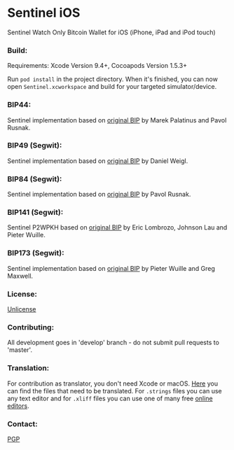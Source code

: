 # Sentinel iOS
Sentinel Watch Only Bitcoin Wallet for iOS (iPhone, iPad and iPod touch)

### Build:
Requirements: Xcode Version 9.4+, Cocoapods Version 1.5.3+

Run `pod install` in the project directory. When it's finished, you can now open `Sentinel.xcworkspace` and build for your targeted simulator/device.

### BIP44:

Sentinel implementation based on [original BIP](https://github.com/bitcoin/bips/blob/master/bip-0044.mediawiki) by Marek Palatinus and Pavol Rusnak.

### BIP49 (Segwit):

Sentinel implementation based on [original BIP](https://github.com/bitcoin/bips/blob/master/bip-0049.mediawiki) by Daniel Weigl.

### BIP84 (Segwit):

Sentinel implementation based on [original BIP](https://github.com/bitcoin/bips/blob/master/bip-0084.mediawiki) by Pavol Rusnak.

### BIP141 (Segwit):

Sentinel P2WPKH based on [original BIP](https://github.com/bitcoin/bips/blob/master/bip-0141.mediawiki) by Eric Lombrozo, Johnson Lau and Pieter Wuille.

### BIP173 (Segwit):

Sentinel implementation based on [original BIP](https://github.com/bitcoin/bips/blob/master/bip-0173.mediawiki) by Pieter Wuille and Greg Maxwell.

### License:

[Unlicense](https://github.com/Samourai-Wallet/Sentinel-iOS/blob/develop/LICENSE)

### Contributing:

All development goes in 'develop' branch - do not submit pull requests to 'master'.

### Translation:
For contribution as translator, you don't need Xcode or macOS. [Here](https://github.com/Samourai-Wallet/Sentinel-iOS/tree/develop/localization/en) you can find the files that need to be translated. For `.strings` files you can use any text editor and for `.xliff` files you can use one of many free [online editors](http://xliff.brightec.co.uk). 

### Contact:

[PGP](http://pgp.mit.edu/pks/lookup?op=get&search=0x72B5BACDFEDF39D7)
